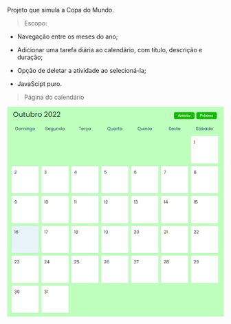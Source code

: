Projeto que simula a Copa do Mundo.

> Escopo:

- Navegação entre os meses do ano;

- Adicionar uma tarefa diária ao calendário, com título, descrição e duração;
- Opção de deletar a atividade ao selecioná-la;
- JavaScipt puro.

> Página do calendário

<div style="text-align: center">
  <img src="calendario.png" width="764"/>
</div>